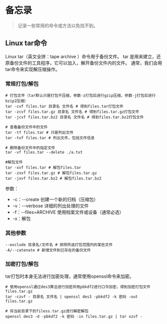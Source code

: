 # 备忘录
> 记录一些常用的命令或方法以免找不到。
## Linux tar命令
Linux tar（英文全拼：tape archive ）命令用于备份文件。
tar 是用来建立，还原备份文件的工具程序，它可以加入，解开备份文件内的文件。
通常，我们会用tar命令来实现解压缩操作。
### 常规打包/解包

```
# 打包文件（tar默认只是打包不压缩，参数-z打包后进行gzip压缩，参数-j打包后进行bzip2压缩）
tar -cvf files.tar 目录名 文件名 # 得到files.tar打包文件
tar -zcvf files.tar.gz 目录名 文件名 # 得到files.tar.gz打包文件
tar -jcvf files.tar.bz2 目录名 文件名 # 得到files.tar.bz2打包文件

# 查看备份文件中的文件
tar -tf files.tar # 只是列出文件
tar -tvf files.tar # 列出文件，包括文件信息

# 删除备份文件中的指定文件
tar -vf files.tar --delete ./a.txt

#解包文件
tar -xvf files.tar # 解包files.tar
tar -zxvf files.tar.gz # 解包files.tar.gz
tar -jxvf files.tar.bz2 # 解包files.tar.bz2
```
参数：
- -c：--create 创建一个新的归档（压缩包）
- -v：--verbose 详细的列出处理的文件
- -f：--files=ARCHIVE 使用档案文件或设备（通常必选）
- -x：解包
### 其他参数

```
--exclude 目录名/文件名 # 排除所选打包范围内的某些文件
-A/--catenate # 新增文件到已存在的备份文件
```
### 加密打包/解包
tar打包时本身无法进行加密处理，通常使用openssl命令来加密。

```
# 使用openssl通过des3算法进行加密并用pbkdf2进行口令加密，得到加密打包文件files.tar.gz
tar -czvf - 目录名 文件名 | openssl des3 -pbkdf2 -k 密码 -out files.tar.gz

# 将当前目录下的filess.tar.gz进行解密解包
openssl des3 -d -pbkdf2 -k 密码 -in files.tar.gz | tar xzvf -
```
